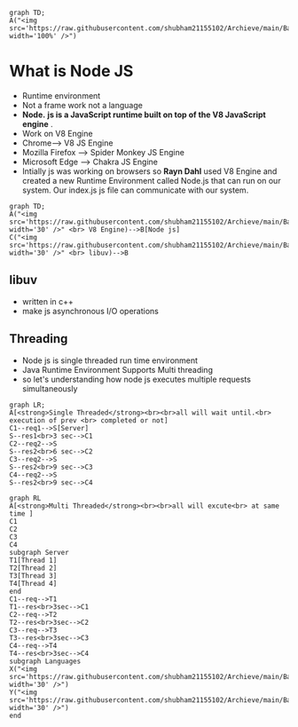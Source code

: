 ```mermaid
graph TD;
A("<img src='https://raw.githubusercontent.com/shubham21155102/Archieve/main/Backend/nodejs.png'; width='100%' />")
```

# What is Node JS

- Runtime environment
- Not a frame work not a language
- **Node.**  **js is a JavaScript runtime built on top of the V8 JavaScript engine** .
- Work on V8 Engine
- Chrome--> V8 JS Engine
- Mozilla Firefox --> Spider Monkey JS Engine
- Microsoft Edge --> Chakra JS Engine
- Intially js was working on browsers so **Rayn Dahl** used V8 Engine and created a new Runtime Environment called Node.js that can run on our system. Our index.js js file can communicate with our system.

```mermaid
graph TD;
A("<img src='https://raw.githubusercontent.com/shubham21155102/Archieve/main/Backend/v8.png'; width='30' />" <br> V8 Engine)-->B[Node js]
C("<img src='https://raw.githubusercontent.com/shubham21155102/Archieve/main/Backend/libuv.png'; width='30' />" <br> libuv)-->B
```

## libuv

- written in c++
- make js asynchronous I/O operations

## Threading

- Node js is single threaded run time environment
- Java Runtime Environment Supports Multi threading
- so let's understanding how node js executes multiple requests simultaneously

```mermaid
graph LR;
A[<strong>Single Threaded</strong><br><br>all will wait until.<br> execution of prev <br> completed or not]
C1--req1-->S[Server]
S--res1<br>3 sec-->C1
C2--req2-->S
S--res2<br>6 sec-->C2
C3--req2-->S
S--res2<br>9 sec-->C3
C4--req2-->S
S--res2<br>9 sec-->C4
```

```mermaid
graph RL
A[<strong>Multi Threaded</strong><br><br>all will excute<br> at same time ]
C1
C2
C3
C4
subgraph Server
T1[Thread 1]
T2[Thread 2]
T3[Thread 3]
T4[Thread 4]
end
C1--req-->T1
T1--res<br>3sec-->C1
C2--req-->T2
T2--res<br>3sec-->C2
C3--req-->T3
T3--res<br>3sec-->C3
C4--req-->T4
T4--res<br>3sec-->C4
subgraph Languages
X("<img src='https://raw.githubusercontent.com/shubham21155102/Archieve/main/Backend/java.png'; width='30' />")
Y("<img src='https://raw.githubusercontent.com/shubham21155102/Archieve/main/Backend/php.png'; width='30' />")
end
```
